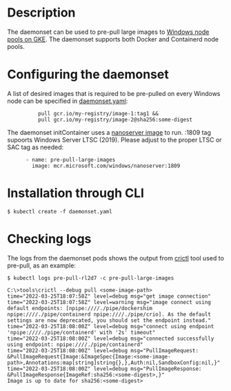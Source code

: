 # Description

The daemonset can be used to pre-pull large images to [Windows node pools on GKE](https://cloud.google.com/kubernetes-engine/docs/how-to/creating-a-cluster-windows). The daemonset supports both Docker and Containerd node pools.

# Configuring the daemonset

A list of desired images that is required to be pre-pulled on every Windows node can be specified in [daemonset.yaml](daemonset.yaml):
```
          pull gcr.io/my-registry/image-1:tag1 &&
          pull gcr.io/my-registry/image-2@sha256:some-digest
```

The daemonset initContainer uses a [nanoserver image](https://hub.docker.com/_/microsoft-windows-nanoserver) to run. :1809 tag supoorts Windows Server LTSC (2019). Please adjust to the proper LTSC or SAC tag as needed:
```
      - name: pre-pull-large-images
        image: mcr.microsoft.com/windows/nanoserver:1809
```

# Installation through CLI

```
$ kubectl create -f daemonset.yaml
```

# Checking logs

The logs from the daemonset pods shows the output from [crictl](https://github.com/kubernetes-sigs/cri-tools/blob/master/docs/crictl.md) tool used to pre-pull, as an example:
```
$ kubectl logs pre-pull-rl2d7 -c pre-pull-large-images

C:\>tools\crictl --debug pull <some-image-path>   
time="2022-03-25T18:07:58Z" level=debug msg="get image connection"
time="2022-03-25T18:07:58Z" level=warning msg="image connect using default endpoints: [npipe:////./pipe/dockershim npipe:////./pipe/containerd npipe:////./pipe/crio]. As the default settings are now deprecated, you should set the endpoint instead."
time="2022-03-25T18:08:00Z" level=debug msg="connect using endpoint 'npipe:////./pipe/containerd' with '2s' timeout"
time="2022-03-25T18:08:00Z" level=debug msg="connected successfully using endpoint: npipe:////./pipe/containerd"
time="2022-03-25T18:08:00Z" level=debug msg="PullImageRequest: &PullImageRequest{Image:&ImageSpec{Image:<some-image-path>,Annotations:map[string]string{},},Auth:nil,SandboxConfig:nil,}"
time="2022-03-25T18:08:00Z" level=debug msg="PullImageResponse: &PullImageResponse{ImageRef:sha256:<some-digest>,}"
Image is up to date for sha256:<some-digest>
```
